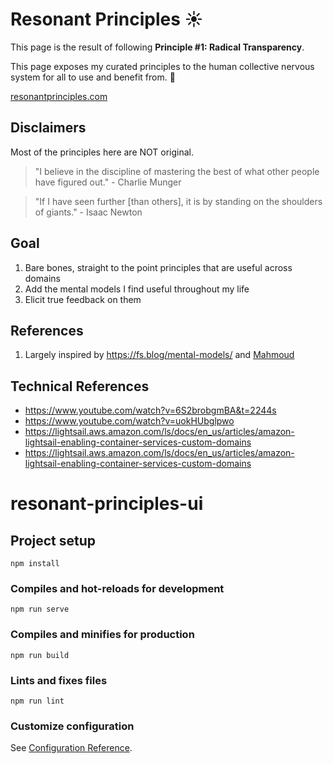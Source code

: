 # Resonant Principles ☀️

This page is the result of following <b>Principle #1: Radical Transparency</b>.

This page exposes my curated principles to the human collective nervous system for all to use and benefit from. 🙂

[resonantprinciples.com](https://resonantprinciples.com)

## Disclaimers

Most of the principles here are NOT original.

> "I believe in the discipline of mastering the best of what other
> people have figured out." - Charlie Munger

> "If I have seen further [than others], it is by standing on the
> shoulders of giants." - Isaac Newton

## Goal

1. Bare bones, straight to the point principles that are useful across domains
2. Add the mental models I find useful throughout my life
3. Elicit true feedback on them

## References

1. Largely inspired by <https://fs.blog/mental-models/> and [Mahmoud](https://twitter.com/tweetafterwork)

## Technical References

* <https://www.youtube.com/watch?v=6S2brobgmBA&t=2244s>
* <https://www.youtube.com/watch?v=uokHUbglpwo>
* <https://lightsail.aws.amazon.com/ls/docs/en_us/articles/amazon-lightsail-enabling-container-services-custom-domains>
* <https://lightsail.aws.amazon.com/ls/docs/en_us/articles/amazon-lightsail-enabling-container-services-custom-domains>


# resonant-principles-ui

## Project setup
```
npm install
```

### Compiles and hot-reloads for development
```
npm run serve
```

### Compiles and minifies for production
```
npm run build
```

### Lints and fixes files
```
npm run lint
```

### Customize configuration
See [Configuration Reference](https://cli.vuejs.org/config/).
